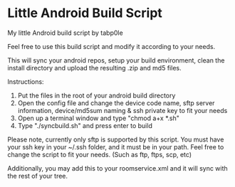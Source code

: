 # Little Android Build Script
My little Android build script by tabp0le

Feel free to use this build script and modify it according to your needs.

This will sync your android repos, setup your build environment, clean the install directory and upload the resulting .zip and md5 files.

Instructions:
1. Put the files in the root of your android build directory
2. Open the config file and change the device code name, sftp server information, device/md5sum naming & ssh private key to fit your needs
3. Open up a terminal window and type "chmod a+x *.sh"
4. Type "./syncbuild.sh" and press enter to build

Please note, currently only sftp is supported by this script. You must have your ssh key in your ~/.ssh folder, and it must be in your path. Feel free to change the script to fit your needs. (Such as ftp, ftps, scp, etc)

Additionally, you may add this to your roomservice.xml and it will sync with the rest of your tree.
  
  <project path="build/tabp0le-labs" name="tabp0le/little-android-build-script" remote="github" revision="testing">
    <linkfile src="builddevice.sh" dest="builddevice.sh" />
    <linkfile src="otacommit.sh" dest="otacommit.sh" />
    <linkfile src="syncbuild.sh" dest="syncbuild.sh" />
    <linkfile src="upload-sftp.sh" dest="upload-sftp.sh" />
    <linkfile src="config.conf" dest="config.conf" />
  </project>
